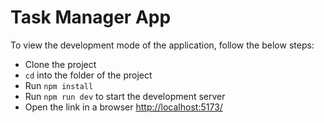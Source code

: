 # Task Manager App

To view the development mode of the application, follow the below steps:

- Clone the project
- `cd` into the folder of the project
- Run `npm install`
- Run `npm run dev` to start the development server
- Open the link in a browser [http://localhost:5173/](http://localhost:5173/)
